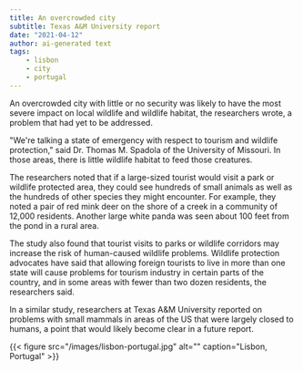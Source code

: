 ```yaml
---
title: An overcrowded city
subtitle: Texas A&M University report
date: "2021-04-12"
author: ai-generated text
tags:
    - lisbon
    - city
    - portugal
---
```


An overcrowded city with little or no security was likely to have the most severe impact on local wildlife and wildlife habitat, the researchers wrote, a problem that had yet to be addressed.

"We're talking a state of emergency with respect to tourism and wildlife protection," said Dr. Thomas M. Spadola of the University of Missouri. In those areas, there is little wildlife habitat to feed those creatures.

The researchers noted that if a large-sized tourist would visit a park or wildlife protected area, they could see hundreds of small animals as well as the hundreds of other species they might encounter. For example, they noted a pair of red mink deer on the shore of a creek in a community of 12,000 residents. Another large white panda was seen about 100 feet from the pond in a rural area.

The study also found that tourist visits to parks or wildlife corridors may increase the risk of human-caused wildlife problems. Wildlife protection advocates have said that allowing foreign tourists to live in more than one state will cause problems for tourism industry in certain parts of the country, and in some areas with fewer than two dozen residents, the researchers said.

In a similar study, researchers at Texas A&M University reported on problems with small mammals in areas of the US that were largely closed to humans, a point that would likely become clear in a future report.


{{< figure src="/images/lisbon-portugal.jpg" alt="" caption="Lisbon, Portugal" >}}

